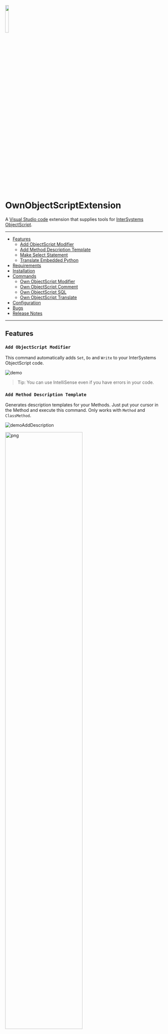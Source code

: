 <img src="https://github.com/phil1436/ownobjectscriptextension/raw/master/resources/logo.png" width="15%"/> 

# OwnObjectScriptExtension

A [Visual Studio code](https://code.visualstudio.com/) extension that supplies tools for [InterSystems ObjectScript](https://docs.intersystems.com/irislatest/csp/docbook/DocBook.UI.Page.cls?KEY=GCOS_INTRO).

---

* [Features](#features)
  * [Add ObjectScript Modifier](#add-objectscript-modifier)
  * [Add Method Description Template](#add-method-description-template)
  * [Make Select Statement](#make-select-statement)
  * [Translate Embedded Python](#translate-embedded-python)
* [Requirements](#requirements)
* [Installation](#installation)
* [Commands](#commands)
  * [Own ObjectScript Modifier](#own-objectscript-modifier)
  * [Own ObjectScript Comment](#own-objectscript-comment)
  * [Own ObjectScript SQL](#own-objectscript-sql)
  * [Own ObjectScript Translate](#own-objectscript-translate)
* [Configuration](#configuration)
* [Bugs](#bugs)
* [Release Notes](#release-notes)

---

## Features

### `Add ObjectScript Modifier`

This command automatically adds `Set`, `Do` and `Write` to your InterSystems ObjectScript code.

![demo](https://github.com/phil1436/ownobjectscriptextension/raw/master/resources/demo.gif)

> Tip: You can use IntelliSense even if you have errors in your code.

### `Add Method Description Template`

Generates description templates for your Methods. Just put your cursor in the Method and execute this command. Only works with `Method` and `ClassMethod`.

![demoAddDescription](https://github.com/phil1436/ownobjectscriptextension/raw/master/resources/demoAddDescription.gif)


<img alt="png" src="https://github.com/phil1436/ownobjectscriptextension/raw/master/resources/demoAddDescriptionClassReference.png" width="70%"/>

> Tip: You can change the template in the options.json file.

### `Make Select Statement`

Generates a *SELECT \** statement based on the current opened file.

![demoMakeSelectStatement](https://github.com/phil1436/ownobjectscriptextension/raw/master/resources/DemoMakeSelectStatement.gif)

> Tip: Install the [SQLTools](https://github.com/mtxr/vscode-sqltools) extension to execute the statement directly in VSCode.

### `Translate Embedded Python`

Translate an ObjectSCript Method to embedded python.

![demoTranslateEmbeddedPython](https://github.com/phil1436/ownobjectscriptextension/raw/master/resources/demoTranslateEmbeddedPython.gif)

---

## Requirements

The [InterSystems ObjectScript Extension](https://intersystems-community.github.io/vscode-objectscript/) should be installed and an active Texteditor with an Intersystems ObjectScript file should be open.

---

## Installation

* Clone this repository (recommended under `~/.vscode/extensions`):

````shell
git clone https://github.com/phil1436/ownobjectscriptextension C:\Users\<your-user>\.vscode\extensions\ownobjectscriptextension
````

or download the [latest realease](https://github.com/phil1436/ownobjectscriptextension/releases/latest) and extract the file into `~/.vscode/extensions`.

* If the extension did not got installed, run the command `Developer: Install Extension from Location...` and choose the extension folder.

---

## Commands

### Own ObjectScript Modifier

* `Add ObjectScript Modifier`: Adds `Set`, `Do` and `Write` modifier to your ObjectScript code. See [here](https://github.com/phil1436/ownobjectscriptextension#add-objectscript-modifier) for more information.
* `Show ObjectScript Keywords`: Shows the current list of keywords.
* `Add ObjectScript Keyword`: Adds an Objectscript keyword to options.json. If a line starts with one of those keywords no modifier will be added.
* `Remove ObjectScript Keyword`: Remove an ObjectScript keyword.

> Tip: Lines starting with a keyword will be ignored.

### Own ObjectScript Comment

* `Add Method Description Template`: Adds a description template to your Method or ClassMethod. See [here](#add-method-description-template) for more information.
* `Add Inline Comments`: Adds a comment in the current Method every specified count of lines without any comment (Default is every 5 lines).
* `Edit Method Description Template`: Opens the *MethodDescriptionTemplate.json* file so can edit the method template. Reload Window after editing.

### Own ObjectScript SQL

* `Make Select Statement`: Copies a SQL-Select-Statement based on the currently opened file to the clipboard. If *OpenSQLFile* is enabled a sql file will be generated.

### Own ObjectScript Translate

* `Translate Embedded Python`: Translates an Objectscript method to embedded python.

---

## Configuration

Go to `File > Preferences > Settings` and than navigate to `Extensions > OwnObjectscriptExtension`.

* `Save File`: Set if the current opend file will be saved after a command (Default: *disabled*).
* `Show Messages`: Set if the extension will show information messages (Default: *enabled*).

### Sql

* `Open SQLFile`: Set if a sql file will be opened with `Own ObjectScript SQL: Make SQL Select File` (Default: *disabled*).

### Comment

* `In Line Comment Count`: Sets the line count between added comments for `Own ObjectScript Comment: Add Inline Comments` (Default: *5*).

---

## Bugs

* *no known bugs*

---

## [Release Notes](https://github.com/phil1436/ownobjectscriptextension/blob/master/CHANGELOG.md)

### [v0.0.10](https://github.com/phil1436/ownobjectscriptextension/tree/0.0.10)

* 

### [v0.0.9](https://github.com/phil1436/ownobjectscriptextension/tree/0.0.9)

* Insert Configurations
* Commands added
* Commands removed

### [v0.0.8](https://github.com/phil1436/ownobjectscriptextension/tree/0.0.8)

* Bug fixes

### [v0.0.7](https://github.com/phil1436/ownobjectscriptextension/tree/0.0.7)

* Commands added

### [v0.0.6](https://github.com/phil1436/ownobjectscriptextension/tree/0.0.6)

* Bug fixes
* Commands renamed

### [v0.0.5](https://github.com/phil1436/ownobjectscriptextension/tree/0.0.5)

* Commands added

### [v0.0.4](https://github.com/phil1436/ownobjectscriptextension/tree/0.0.4)

* Bug fixes
* Commands added

### [v0.0.3](https://github.com/phil1436/ownobjectscriptextension/tree/0.0.3)

* Design changes
* Commands added

### [v0.0.2](https://github.com/phil1436/ownobjectscriptextension/tree/0.0.2)

* options.json added
* Commands added

### [v0.0.1](https://github.com/phil1436/ownobjectscriptextension/tree/0.0.1)

* *Initial release*

---

by Philipp B.

powered by [InterSystems](https://www.intersystems.com/).

*This application is **not** supported by InterSystems Corporation.*
